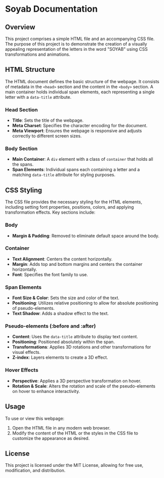 # Soyab Documentation

## Overview
This project comprises a simple HTML file and an accompanying CSS file. The purpose of this project is to demonstrate the creation of a visually appealing representation of the letters in the word "SOYAB" using CSS transformations and animations.

## HTML Structure
The HTML document defines the basic structure of the webpage. It consists of metadata in the `<head>` section and the content in the `<body>` section. A main container holds individual span elements, each representing a single letter with a `data-title` attribute.

### Head Section
- **Title**: Sets the title of the webpage.
- **Meta Charset**: Specifies the character encoding for the document.
- **Meta Viewport**: Ensures the webpage is responsive and adjusts correctly to different screen sizes.

### Body Section
- **Main Container**: A `div` element with a class of `container` that holds all the spans.
- **Span Elements**: Individual spans each containing a letter and a matching `data-title` attribute for styling purposes.

## CSS Styling
The CSS file provides the necessary styling for the HTML elements, including setting font properties, positions, colors, and applying transformation effects. Key sections include:

### Body
- **Margin & Padding**: Removed to eliminate default space around the body.

### Container
- **Text Alignment**: Centers the content horizontally.
- **Margin**: Adds top and bottom margins and centers the container horizontally.
- **Font**: Specifies the font family to use.

### Span Elements
- **Font Size & Color**: Sets the size and color of the text.
- **Positioning**: Utilizes relative positioning to allow for absolute positioning of pseudo-elements.
- **Text Shadow**: Adds a shadow effect to the text.

### Pseudo-elements (:before and :after)
- **Content**: Uses the `data-title` attribute to display text content.
- **Positioning**: Positioned absolutely within the span.
- **Transformations**: Applies 3D rotations and other transformations for visual effects.
- **Z-index**: Layers elements to create a 3D effect.

### Hover Effects
- **Perspective**: Applies a 3D perspective transformation on hover.
- **Rotation & Scale**: Alters the rotation and scale of the pseudo-elements on hover to enhance interactivity.

## Usage
To use or view this webpage:
1. Open the HTML file in any modern web browser.
2. Modify the content of the HTML or the styles in the CSS file to customize the appearance as desired.

## License
This project is licensed under the MIT License, allowing for free use, modification, and distribution.

